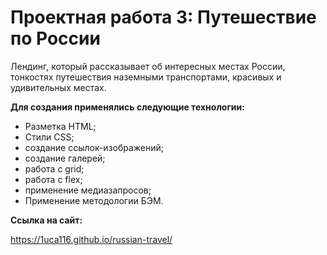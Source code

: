 # Проектная работа 3: Путешествие по России

Лендинг, который рассказывает об интересных местах России, тонкостях путешествия наземными транспортами, красивых и удивительных местах.

**Для создания применялись следующие технологии:**
* Разметка HTML;
* Стили CSS;
* создание ссылок-изображений;
* создание галерей;
* работа с grid;
* работа с flex;
* применение медиазапросов;
* Применение методологии БЭМ.

**Ссылка на сайт:**

https://1uca116.github.io/russian-travel/